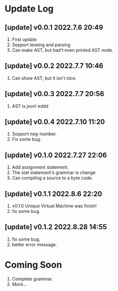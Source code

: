 # Update Log

## [update] v0.0.1 2022.7.6 20:49
1. First update
2. Sopport lexeing and parsing
3. Can make AST, but had't even printed AST node. 

## [update] v0.0.2 2022.7.7 10:46
1. Can show AST, but it isn't nice.

## [update] v0.0.3 2022.7.7 20:56
1. AST is json!
eddd
## [update] v0.0.4 2022.7.10 11:20
1. Sopport neg-number.
2. Fix some bug.

## [update] v0.1.0 2022.7.27 22:06
1. Add assignment statement.
2. The stat statement's grammar is change.
3. Can compiling a source to a byte code.

## [update] v0.1.1 2022.8.6 22:20
1. v0.1.0 Unique Virtual Machine was finish!
2. fix some bug.

## [update] v0.1.2 2022.8.28 14:55
1. fix some bug.
2. better error message.

# Coming Soon
1. Complete grammar.
2. More...